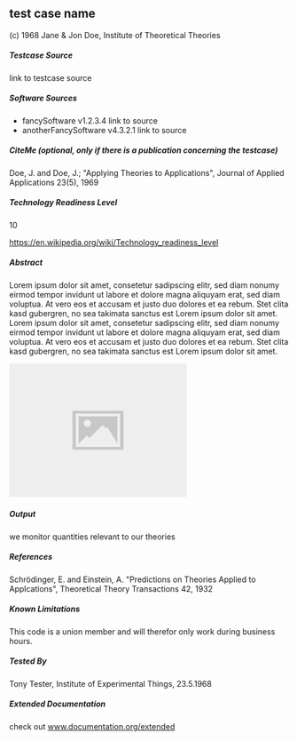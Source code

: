 ## test case name

(c) 1968 Jane & Jon Doe, Institute of Theoretical Theories

##### Testcase Source

link to testcase source

##### Software Sources

* fancySoftware v1.2.3.4 link to source
* anotherFancySoftware v4.3.2.1 link to source

##### CiteMe (optional, only if there is a publication concerning the testcase)

Doe, J. and Doe, J.; "Applying Theories to Applications", Journal of Applied Applications 23(5), 1969

##### Technology Readiness Level

10

https://en.wikipedia.org/wiki/Technology_readiness_level

##### Abstract

Lorem ipsum dolor sit amet, consetetur sadipscing elitr, sed diam nonumy eirmod tempor invidunt ut labore et dolore magna aliquyam erat, sed diam voluptua. At vero eos et accusam et justo duo dolores et ea rebum. Stet clita kasd gubergren, no sea takimata sanctus est Lorem ipsum dolor sit amet. Lorem ipsum dolor sit amet, consetetur sadipscing elitr, sed diam nonumy eirmod tempor invidunt ut labore et dolore magna aliquyam erat, sed diam voluptua. At vero eos et accusam et justo duo dolores et ea rebum. Stet clita kasd gubergren, no sea takimata sanctus est Lorem ipsum dolor sit amet.

![dummy image](image.png "dummy image")

##### Output

we monitor quantities relevant to our theories

##### References

Schrödinger, E. and Einstein, A. "Predictions on Theories Applied to Applcations", Theoretical Theory Transactions 42, 1932

##### Known Limitations

This code is a union member and will therefor only work during business hours.

##### Tested By

Tony Tester, Institute of Experimental Things, 23.5.1968

##### Extended Documentation

check out www.documentation.org/extended
